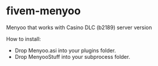 # fivem-menyoo
Menyoo that works with Casino DLC (b2189) server version

How to install:
- Drop Menyoo.asi into your plugins folder.
- Drop MenyooStuff into your subprocess folder.
